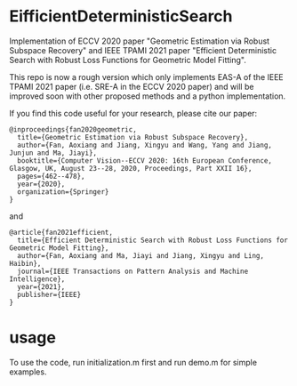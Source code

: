 # EifficientDeterministicSearch

Implementation of ECCV 2020 paper "Geometric Estimation via Robust Subspace Recovery" and IEEE TPAMI 2021 paper "Efficient Deterministic Search with Robust Loss
Functions for Geometric Model Fitting". 

This repo is now a rough version which only implements EAS-A of the IEEE TPAMI 2021 paper (i.e. SRE-A in the ECCV 2020 paper) and will be improved soon with other proposed methods and a python implementation.  

If you find this code useful for your research, please cite our paper:

```
@inproceedings{fan2020geometric,
  title={Geometric Estimation via Robust Subspace Recovery},
  author={Fan, Aoxiang and Jiang, Xingyu and Wang, Yang and Jiang, Junjun and Ma, Jiayi},
  booktitle={Computer Vision--ECCV 2020: 16th European Conference, Glasgow, UK, August 23--28, 2020, Proceedings, Part XXII 16},
  pages={462--478},
  year={2020},
  organization={Springer}
}
```
and
```
@article{fan2021efficient,
  title={Efficient Deterministic Search with Robust Loss Functions for Geometric Model Fitting},
  author={Fan, Aoxiang and Ma, Jiayi and Jiang, Xingyu and Ling, Haibin},
  journal={IEEE Transactions on Pattern Analysis and Machine Intelligence},
  year={2021},
  publisher={IEEE}
}
```

# usage

To use the code, run initialization.m first and run demo.m for simple examples.


